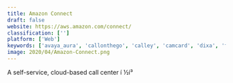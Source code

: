 ```yaml
---
title: Amazon Connect
draft: false 
website: https://aws.amazon.com/connect/
classification: ['']
platform: ['Web']
keywords: ['avaya_aura', 'callonthego', 'calley', 'camcard', 'dixa', 'five9', 'freshcaller', 'genesys_purecloud', 'kookoo', 'mysalesdialerpro', 'nice_incontact', 'nectardesk', 'nextiva', 'sansan', 'talkdesk', 'ticksy', 'twilio', 'twilio_flex', 'zoho_desk']
image: 2020/04/Amazon-Connect.png
---
```

A self-service, cloud-based call center í ½í³